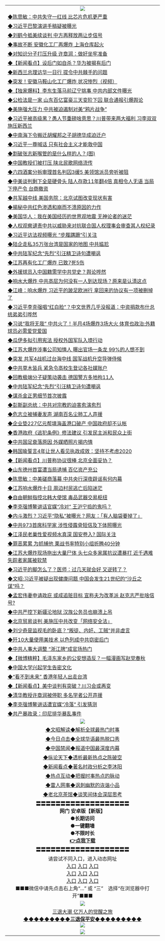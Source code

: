 <table>
  <tr>
    <td align=center><img src="https://github.com/gyhhx/image-upload/blob/master/yaowen.jpg" /></td>
  </tr>
  <tr>
<td align=left>
<a href="https://ctbtfdoocixoa.global.ssl.fastly.net/oo.aspx?name=c1025102&key=ofejcfaxcltk&from=gy">◆陈思敏：中共失守一红线 比芯片危机更严重</a><br/></td>
  </tr>
  <tr>
<td align=left>
<a href="https://ctbtfdoocixoa.global.ssl.fastly.net/oo.aspx?name=c1025269&key=ofejcfaxcltk&from=gy">◆习近平巴黎演讲手稿疑被曝光</a><br/></td>
 </tr>
  <tr>
<td align=left>
<a href="http://ctbtfdoocixoa.global.ssl.fastly.net/oo.aspx?name=c1025179&key=ofejcfaxcltk&from=gy">◆刘鹤今抵美续谈判 中方再释放两让步信号</a><br/></td>
 </tr>
   <tr>
<td align=left>
<a href="http://ctbtfdoocixoa.global.ssl.fastly.net/oo.aspx?name=c1025169&key=ofejcfaxcltk&from=gy">◆事故不断 安徽化工厂再爆炸 上海仓库起火</a><br/></td>
   </tr> 
  <tr>
<td align=left>
<a href="http://ctbtfdoocixoa.global.ssl.fastly.net/oo.aspx?name=c1025038&key=ofejcfaxcltk&from=gy">◆对知识分子打压升级 许章润：做好坐牢准备</a><br/></td>
  </tr> 
 <tr>
<td align=left>
<a href="http://ctbtfdoocixoa.global.ssl.fastly.net/oo.aspx?name=c1025197&key=ofejcfaxcltk&from=gy">◆【新闻看点】设后门如自杀？华为被揭有后门</a><br/>
</td>
   </tr>
 <tr>
<td align=left>
<a href="http://ctbtfdoocixoa.global.ssl.fastly.net/oo.aspx?name=c1025227&key=ofejcfaxcltk&from=gy">◆新西兰总理访华一日行 提令中共棘手的问题</a><br/>
</td>
   </tr>
 <tr>
<td align=left>
<a href="http://ctbtfdoocixoa.global.ssl.fastly.net/oo.aspx?name=c1025155&key=ofejcfaxcltk&from=gy">◆突发！安徽马鞍山化工厂爆炸 状况惨烈（视频）</a><br/></td>
  </tr>
  <tr>
<td align=left>
<a href="http://ctbtfdoocixoa.global.ssl.fastly.net/oo.aspx?name=c1025005&key=ofejcfaxcltk&from=gy">◆【独家爆料】李东生落马前辽宁挑事 中共内部文件曝光</a><br/></td>
 </tr>
   <tr>
<td align=left>
<a href="http://ctbtfdoocixoa.global.ssl.fastly.net/oo.aspx?name=c1025119&key=ofejcfaxcltk&from=gy">◆公检法是一家 山东百亿富豪三天变阶下囚 联合通报引爆舆论</a><br/>
</td>
   </tr>
 <tr>
<td align=left>
<a href="http://ctbtfdoocixoa.global.ssl.fastly.net/oo.aspx?name=c1025307&key=ofejcfaxcltk&from=gy">◆美施强大压力 中共被迫遏制对美“鸦片战争”</a><br/></td>
  </tr>
  <tr>
<td align=left>
<a href="http://ctbtfdoocixoa.global.ssl.fastly.net/oo.aspx?name=c1025281&key=ofejcfaxcltk&from=gy">◆习近平被高级黑？愚人节重磅啥意思？川普带来两大福利 习李双双施压新西兰</a><br/></td>
 </tr>
  <tr>
<td align=left>
<a href="http://ctbtfdoocixoa.global.ssl.fastly.net/oo.aspx?name=c1025264&key=ofejcfaxcltk&from=gy">◆中南海下令搬迁胡耀邦之子胡德华成迫迁户</a><br/></td>
 </tr>
   <tr>
<td align=left>
<a href="http://ctbtfdoocixoa.global.ssl.fastly.net/oo.aspx?name=c1025205&key=ofejcfaxcltk&from=gy">◆习近平一尊喊话 只有社会主义才能救中国</a><br/></td>
   </tr> 
  <tr>
<td align=left>
<a href="http://ctbtfdoocixoa.global.ssl.fastly.net/oo.aspx?name=c1025145&key=ofejcfaxcltk&from=gy">◆割破张志新喉管的是什么样的人？(图)</a><br/></td>
  </tr> 
 <tr>
<td align=left>
<a href="http://ctbtfdoocixoa.global.ssl.fastly.net/oo.aspx?name=c1025133&key=ofejcfaxcltk&from=gy">◆中国教授们被打压 陕北民歌网络流传</a><br/>
</td>
   </tr>
 <tr>
<td align=left>
<a href="http://ctbtfdoocixoa.global.ssl.fastly.net/oo.aspx?name=c1025165&key=ofejcfaxcltk&from=gy">◆六四酒案分拆审理首名判囚3缓5 美领馆派员旁听被阻</a><br/>
</td>
   </tr>
 <tr>
<td align=left>
<a href="http://ctbtfdoocixoa.global.ssl.fastly.net/oo.aspx?name=c1025158&key=ofejcfaxcltk&from=gy">◆中美谈判剩下全是硬骨头 陆人存款11年翻4倍 真相令人无语 当局下停产令 台商撤资</a><br/></td>
  </tr>
  <tr>
<td align=left>
<a href="http://ctbtfdoocixoa.global.ssl.fastly.net/oo.aspx?name=c1025263&key=ofejcfaxcltk&from=gy">◆共军越中线 美国务院：北京试图改变现状有害</a><br/></td>
 </tr>
   <tr>
<td align=left>
<a href="http://ctbtfdoocixoa.global.ssl.fastly.net/oo.aspx?name=c1025271&key=ofejcfaxcltk&from=gy">◆揭秘中共红色渗透和崩而不溃原因的力作</a><br/>
</td>
   </tr>
 <tr>
<td align=left>
<a href="http://ctbtfdoocixoa.global.ssl.fastly.net/oo.aspx?name=c1025261&key=ofejcfaxcltk&from=gy">◆美国华人：我在美国经历的世界观地震 无神论者的迷茫</a><br/>
</td>
   </tr>
<tr>
<td align=left>
<a href="https://ctbtfdoocixoa.global.ssl.fastly.net/oo.aspx?name=c1025242&key=ofejcfaxcltk&from=gy">◆人权观察谴责中共以威胁来对抗联合国人权理事会审查其人权纪录</a><br/>
</td>       
  <tr>
<td align=left>
<a href="https://ctbtfdoocixoa.global.ssl.fastly.net/oo.aspx?name=c1024743&key=ofejcfaxcltk&from=gy">◆习近平访法视频曝光 “步履蹒跚”引关注</a><br/></td>
  </tr>
  <tr>
<td align=left>
<a href="https://ctbtfdoocixoa.global.ssl.fastly.net/oo.aspx?name=c1024694&key=ofejcfaxcltk&from=gy">◆陆企走私35万张台湾是国家的地图 中共尴尬</a><br/></td>
 </tr>
  <tr>
<td align=left>
<a href="http://ctbtfdoocixoa.global.ssl.fastly.net/oo.aspx?name=c1024892&key=ofejcfaxcltk&from=gy">◆中共陆军纪念“先烈”引汪精卫诗句遭嘲讽</a><br/></td>
 </tr>
   <tr>
<td align=left>
<a href="http://ctbtfdoocixoa.global.ssl.fastly.net/oo.aspx?name=c1024844&key=ofejcfaxcltk&from=gy">◆江苏再有化工厂爆炸 已致7死5伤</a><br/></td>
   </tr> 
  <tr>
<td align=left>
<a href="http://ctbtfdoocixoa.global.ssl.fastly.net/oo.aspx?name=c1024915&key=ofejcfaxcltk&from=gy">◆外援球员入中国籍需学中共党史？舆论哗然</a><br/></td>
  </tr> 
 <tr>
<td align=left>
<a href="http://ctbtfdoocixoa.global.ssl.fastly.net/oo.aspx?name=c1024886&key=ofejcfaxcltk&from=gy">◆响水大爆炸 中共高层为何没有一人到达现场？原来是认清这点</a><br/>
</td>
   </tr>
 <tr>
<td align=left>
<a href="http://ctbtfdoocixoa.global.ssl.fastly.net/oo.aspx?name=c1024879&key=ofejcfaxcltk&from=gy">◆江峰：响水爆炸 习近平的跛足欧洲行 拿回来的协议有一项被删掉了</a><br/>
</td>
   </tr>
 <tr>
<td align=left>
<a href="http://ctbtfdoocixoa.global.ssl.fastly.net/oo.aspx?name=c1024876&key=ofejcfaxcltk&from=gy">◆习近平李克强唱“红白脸”？中文世界几乎没报道：中资捐款布什总统弟弟引哗然</a><br/></td>
  </tr>
  <tr>
<td align=left>
<a href="http://ctbtfdoocixoa.global.ssl.fastly.net/oo.aspx?name=c1024847&key=ofejcfaxcltk&from=gy">◆习说“我将无我” 中共火了！半月4场爆炸3场大火 体育也政治:外籍球员必需爱党爱国</a><br/></td>
 </tr>
   <tr>
<td align=left>
<a href="http://ctbtfdoocixoa.global.ssl.fastly.net/oo.aspx?name=c1024919&key=ofejcfaxcltk&from=gy">◆瓜伊多拟引用宪法 授权外国军队入境行动</a><br/>
</td>
   </tr>
 <tr>
<td align=left>
<a href="http://ctbtfdoocixoa.global.ssl.fastly.net/oo.aspx?name=c1024864&key=ofejcfaxcltk&from=gy">◆江苏大爆炸涉事公司知情人 曝出官场一条龙 99%的人想不到</a><br/></td>
  </tr>
  <tr>
<td align=left>
<a href="http://ctbtfdoocixoa.global.ssl.fastly.net/oo.aspx?name=c1024959&key=ofejcfaxcltk&from=gy">◆突发 共军4战机过台海中线 国军战机升空导弹侍候</a><br/></td>
 </tr>
  <tr>
<td align=left>
<a href="http://ctbtfdoocixoa.global.ssl.fastly.net/oo.aspx?name=c1024918&key=ofejcfaxcltk&from=gy">◆中共草木皆兵 紧急令高校生登记各社媒账户</a><br/></td>
 </tr>
   <tr>
<td align=left>
<a href="http://ctbtfdoocixoa.global.ssl.fastly.net/oo.aspx?name=c1024926&key=ofejcfaxcltk&from=gy">◆回教极端分子疑策动袭击 德国警方多地拘11人</a><br/></td>
   </tr> 
  <tr>
<td align=left>
<a href="http://ctbtfdoocixoa.global.ssl.fastly.net/oo.aspx?name=c1024892&key=ofejcfaxcltk&from=gy">◆中共陆军纪念“先烈”引汪精卫诗句遭嘲讽</a><br/></td>
  </tr> 
 <tr>
<td align=left>
<a href="http://ctbtfdoocixoa.global.ssl.fastly.net/oo.aspx?name=c1024829&key=ofejcfaxcltk&from=gy">◆谋杀金正男细节首次披露</a><br/>
</td>
   </tr>
 <tr>
<td align=left>
<a href="http://ctbtfdoocixoa.global.ssl.fastly.net/oo.aspx?name=c1024898&key=ofejcfaxcltk&from=gy">◆彭斯副总统：中共对宗教的迫害愈演愈烈</a><br/>
</td>
   </tr>
 <tr>
<td align=left>
<a href="http://ctbtfdoocixoa.global.ssl.fastly.net/oo.aspx?name=c1024910&key=ofejcfaxcltk&from=gy">◆危志立被捕妻发声 湖南百名尘肺工人声援</a><br/></td>
  </tr>
  <tr>
<td align=left>
<a href="http://ctbtfdoocixoa.global.ssl.fastly.net/oo.aspx?name=c1024894&key=ofejcfaxcltk&from=gy">◆企业垫227亿元帮填海盖港口破产 中国政府却不认帐</a><br/></td>
 </tr>
   <tr>
<td align=left>
<a href="http://ctbtfdoocixoa.global.ssl.fastly.net/oo.aspx?name=c1024899&key=ofejcfaxcltk&from=gy">◆香港政府《逃犯条例》修法建议 引发民主派和民众上街</a><br/>
</td>
   </tr>
 <tr>
<td align=left>
<a href="http://ctbtfdoocixoa.global.ssl.fastly.net/oo.aspx?name=c1024814&key=ofejcfaxcltk&from=gy">◆中共国足衰落原因 外媒晒照片揭内情</a><br/>
</td>
   </tr>
<tr>
<td align=left>
<a href="https://ctbtfdoocixoa.global.ssl.fastly.net/oo.aspx?name=c1024906&key=ofejcfaxcltk&from=gy">◆韩国瑜誓言4年让世人看见执政成效：坚持不考虑2020</a><br/>
</td>       
  <tr>
<td align=left>
<a href="https://ctbtfdoocixoa.global.ssl.fastly.net/oo.aspx?name=c1024658&key=ofejcfaxcltk&from=gy">◆【新闻看点】川普称协议很棒 北京全面妥协？</a><br/></td>
  </tr>
  <tr>
<td align=left>
<a href="https://ctbtfdoocixoa.global.ssl.fastly.net/oo.aspx?name=c1024689&key=ofejcfaxcltk&from=gy">◆山东德州首富遭当局诱捕 百亿资产充公</a><br/></td>
 </tr>
  <tr>
<td align=left>
<a href="http://ctbtfdoocixoa.global.ssl.fastly.net/oo.aspx?name=c1024629&key=ofejcfaxcltk&from=gy">◆陈思敏：中美磋商落幕 中共央行深夜辟谣有何内幕</a><br/></td>
 </tr>
   <tr>
<td align=left>
<a href="http://ctbtfdoocixoa.global.ssl.fastly.net/oo.aspx?name=c1024685&key=ofejcfaxcltk&from=gy">◆江苏响水爆炸十日 周边村民逃亡后陷迷茫</a><br/></td>
   </tr> 
  <tr>
<td align=left>
<a href="http://ctbtfdoocixoa.global.ssl.fastly.net/oo.aspx?name=c1024421&key=ofejcfaxcltk&from=gy">◆自由朝鲜指控北韩大使馆 毒品武器交易枢纽</a><br/></td>
  </tr> 
 <tr>
<td align=left>
<a href="http://ctbtfdoocixoa.global.ssl.fastly.net/oo.aspx?name=c1024630&key=ofejcfaxcltk&from=gy">◆李克强博鳌讲话官媒“冷对” 王沪宁捣的鬼吗？</a><br/>
</td>
   </tr>
 <tr>
<td align=left>
<a href="http://ctbtfdoocixoa.global.ssl.fastly.net/oo.aspx?name=c1024461&key=ofejcfaxcltk&from=gy">◆内斗激烈？习近平“隐私”被曝光？网友：「有人脑袋要掉了」</a><br/>
</td>
   </tr>
 <tr>
<td align=left>
<a href="http://ctbtfdoocixoa.global.ssl.fastly.net/oo.aspx?name=c1024633&key=ofejcfaxcltk&from=gy">◆中共973首席科学家 涉性侵露骨短信及下体照曝光</a><br/></td>
  </tr>
  <tr>
<td align=left>
<a href="http://ctbtfdoocixoa.global.ssl.fastly.net/oo.aspx?name=c1024587&key=ofejcfaxcltk&from=gy">◆江泽民老巢性爱视频水真深 国安卷入? 国际关注</a><br/></td>
 </tr>
   <tr>
<td align=left>
<a href="http://ctbtfdoocixoa.global.ssl.fastly.net/oo.aspx?name=c1024579&key=ofejcfaxcltk&from=gy">◆罪恶累累 为抓捕他 栗战书率特别小组折腾40分钟</a><br/>
</td>
   </tr>
 <tr>
<td align=left>
<a href="http://ctbtfdoocixoa.global.ssl.fastly.net/oo.aspx?name=c1024599&key=ofejcfaxcltk&from=gy">◆江苏大爆炸现场拖出大量尸体 头七众多家属抗议遭暴打 近千遇难失踪者家属被软禁</a><br/></td>
  </tr>
  <tr>
<td align=left>
<a href="http://ctbtfdoocixoa.global.ssl.fastly.net/oo.aspx?name=c1024540&key=ofejcfaxcltk&from=gy">◆习近平的脚怎么了？医师：过几天就会好 又逆转了？</a><br/></td>
 </tr>
  <tr>
<td align=left>
<a href="http://ctbtfdoocixoa.global.ssl.fastly.net/oo.aspx?name=c1024448&key=ofejcfaxcltk&from=gy">◆文昭:习近平被疑出现健康问题 中国会发生21世纪的“沙丘之谋”吗？</a><br/></td>
 </tr>
   <tr>
<td align=left>
<a href="http://ctbtfdoocixoa.global.ssl.fastly.net/oo.aspx?name=c1024632&key=ofejcfaxcltk&from=gy">◆孟宏伟妻申请政庇 或成追赃目标 宣称夫为改革派 赵克志严批啥信号?</a><br/></td>
   </tr> 
  <tr>
<td align=left>
<a href="http://ctbtfdoocixoa.global.ssl.fastly.net/oo.aspx?name=c1024653&key=ofejcfaxcltk&from=gy">◆中共严控下新疆沦地狱 汉族公务员也崩溃上吊</a><br/></td>
  </tr> 
 <tr>
<td align=left>
<a href="http://ctbtfdoocixoa.global.ssl.fastly.net/oo.aspx?name=c1024710&key=ofejcfaxcltk&from=gy">◆北京贸易谈判 美施压中共改变「网络安全法」</a><br/>
</td>
   </tr>
 <tr>
<td align=left>
<a href="http://ctbtfdoocixoa.global.ssl.fastly.net/oo.aspx?name=c1024731&key=ofejcfaxcltk&from=gy">◆刘少奇是监视毛的卧底？“叛徒、内奸、工贼”并非虚言</a><br/>
</td>
   </tr>
 <tr>
<td align=left>
<a href="http://ctbtfdoocixoa.global.ssl.fastly.net/oo.aspx?name=c1024661&key=ofejcfaxcltk&from=gy">◆歼10大量使用美技术 以色列成中共窃密后门</a><br/></td>
  </tr>
  <tr>
<td align=left>
<a href="http://ctbtfdoocixoa.global.ssl.fastly.net/oo.aspx?name=c1024578&key=ofejcfaxcltk&from=gy">◆中共人事大调整 “浙江牌”成官场热门</a><br/></td>
 </tr>
   <tr>
<td align=left>
<a href="http://ctbtfdoocixoa.global.ssl.fastly.net/oo.aspx?name=c1024759&key=ofejcfaxcltk&from=gy">◆【微博精粹】毛泽东家乡的公安想造反？一幅漫画写赵党春秋</a><br/>
</td>
   </tr>
 <tr>
<td align=left>
<a href="http://ctbtfdoocixoa.global.ssl.fastly.net/oo.aspx?name=c1024656&key=ofejcfaxcltk&from=gy">◆中国大学兴起学生告密文化</a><br/>
</td>
   </tr>
<tr>
<td align=left>
<a href="https://ctbtfdoocixoa.global.ssl.fastly.net/oo.aspx?name=c1024682&key=ofejcfaxcltk&from=gy">◆“看不到未来” 香港年轻人出走台湾</a><br/>
</td>       
  <tr>
<td align=left>
<a href="https://ctbtfdoocixoa.global.ssl.fastly.net/oo.aspx?name=c1024380&key=ofejcfaxcltk&from=gy">◆【新闻看点】美中谈判有突破？川习会或再变</a><br/></td>
  </tr>
  <tr>
<td align=left>
<a href="https://ctbtfdoocixoa.global.ssl.fastly.net/oo.aspx?name=c1024275&key=ofejcfaxcltk&from=gy">◆清华教授许章润被停职 多名学者公开声援</a><br/></td>
 </tr>
  <tr>
<td align=left>
<a href="http://ctbtfdoocixoa.global.ssl.fastly.net/oo.aspx?name=c1024407&key=ofejcfaxcltk&from=gy">◆李克强博鳌讲话遭官媒“冷落” 引发猜测</a><br/></td>
 </tr>
   <tr>
<td align=left>
<a href="http://ctbtfdoocixoa.global.ssl.fastly.net/oo.aspx?name=c1024301&key=ofejcfaxcltk&from=gy">◆共产暴政录：印尼排华暴乱事件</a><br/></td>
   </tr> 
 <tr>
    <td align=center><img src="https://github.com/gyhhx/image-upload/blob/master/ogate-c.JPG" /></td>
  </tr>
  <tr>
   <td align=center>
<a href="http://ctbtfdoocixoa.global.ssl.fastly.net/oo.aspx?name=c816857&key=ofejcfaxcltk&from=gy&tag=9973110">◆文昭解读◆解析全球最热门时事</a><br/>
    </td>
  </tr>
   <tr>
   <td align=center> 
<a href="http://ctbtfdoocixoa.global.ssl.fastly.net/oo.aspx?name=c816850&key=ofejcfaxcltk&from=gy&tag=9877">◆今日点击◆全球华语最热脱口秀</a><br/>
    </td>
  </tr>
  <tr>
  <td align=center>
<a href="http://ctbtfdoocixoa.global.ssl.fastly.net/oo.aspx?name=c816860&key=ofejcfaxcltk&from=gy&tag=99733110">◆中国禁闻◆报道中国最深度内幕</a><br/>
   </tr>
  <tr>
     <td align=center>
<a href="http://ctbtfdoocixoa.global.ssl.fastly.net/oo.aspx?name=c816855&key=ofejcfaxcltk&from=gy&tag=997110">◆纵论天下◆透析最新热点之陈破空</a><br/>
   </tr>
   <tr>
      <td align=center>
<a href="http://ctbtfdoocixoa.global.ssl.fastly.net/oo.aspx?name=c838308&key=ofejcfaxcltk&from=gy&tag=9973110">◆新闻看点◆著名时政分析之李沐阳</a><br/>
   </tr>
   <tr>
     <td align=center>
<a href="http://ctbtfdoocixoa.global.ssl.fastly.net/oo.aspx?name=c816852&key=ofejcfaxcltk&from=gy&tag=9733110">◆热点互动◆把握时事热点的脉动</a><br/>
   </tr>
   <tr>
      <td align=center>
<a href="http://ctbtfdoocixoa.global.ssl.fastly.net/oo.aspx?name=c816694&key=ofejcfaxcltk&from=gy&tag=93310">◆雷人网事◆讽刺幽默的诙谐小品</a><br/>
   </tr>
   <tr>
    <td align=center>
<a href="http://ctbtfdoocixoa.global.ssl.fastly.net/oo.aspx?name=c816650&key=ofejcfaxcltk&from=gy&tag=9973110">◆老北京茶馆◆谈笑间体会深层思考</a><br/>
   </tr>
  <tr>
    <td align=center>
 <b>〓〓〓〓〓〓〓〓〓〓〓〓〓〓〓〓〓〓〓<br/>网门 安卓版【新版】<br/> ●长期访问<br/> ●一键翻墙<br/>  ●不限时长<br/> 
 <a href="	https://share.weiyun.com/5XFXrAy">👉<b>点我下载</a><br/>〓〓〓〓〓〓〓〓〓〓〓〓〓〓〓〓〓〓〓<br/>
    </td>
    </tr>
   <tr>
    <td align=center>请尝试不同入口，进入动态网址<br/>
      <a href="https://s3.us-east-2.amazonaws.com/ogateo/show.htm">入口</a>
      <a href="https://s3.ca-central-1.amazonaws.com/ogatec/show.htm">入口</a>
      <a href="https://s3.ap-southeast-2.amazonaws.com/ogatey/show.htm">入口</a><br/>
      <a href="https://s3.ap-northeast-2.amazonaws.com/ogates/show.htm">入口</a>
      <a href="https://s3.eu-central-1.amazonaws.com/ogatef/show.htm">入口</a>
      <a href="https://s3.ap-south-1.amazonaws.com/ogatem/show.htm">入口</a><br/>
      <a href="https://s3-us-west-1.amazonaws.com/ogaten/show.htm">入口</a>
      <a href="https://s3.eu-west-2.amazonaws.com/ogatel/show.htm">入口</a>
      <a href="https://s3.ap-northeast-1.amazonaws.com/ogatet/show.htm">入口</a><br/>
      ■■■微信中请先点击右上角“...” 或 “三”　选择“在浏览器中打开”■■■<b><br/>
    </td>
  </tr>
  <tr>
    <td align=center><img src="https://github.com/gyhhx/image-upload/blob/master/3.jpg" /> </td>
</tr>
  <tr>  
  <td align=center>
  <a href="http://ctbtfdoocixoa.global.ssl.fastly.net/oo.aspx?name=c894205&key=ofejcfaxcltk&from=gy&tag=9973110">三退大潮 亿万人的觉醒之旅</a><br/>
      <a href="http://ctbtfdoocixoa.global.ssl.fastly.net/oo.aspx?name=ogQuit.aspx&key=ofejcfaxcltk&from=gy"><b>◆◆◆◆◆◆◆◆◆三退保平安◆◆◆◆◆◆◆◆◆<br/></a>
      <img src="https://github.com/gyhhx/image-upload/blob/master/3t.jpg" /><br/>
      </td>
  </tr>
   <tr>
    <td align=center><img src="https://raw.githubusercontent.com/oGate2/Up/master/oGate_640.jpg"/></td>
  </tr>
</table>



